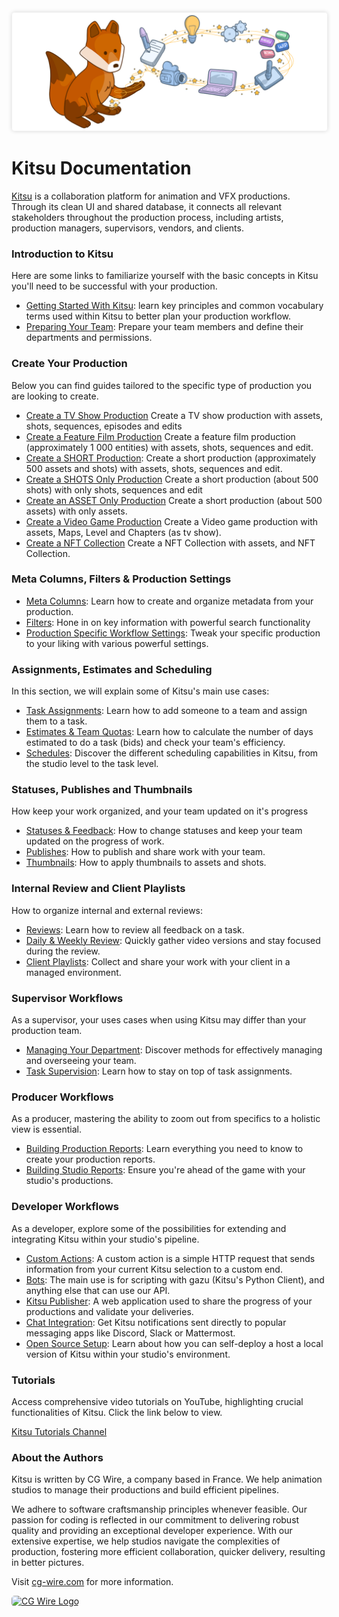<style>
img {
  border: 1px solid #EEE;
  box-shadow: 0 0 6px 0px #DDD;
  border-radius: 5px;
}

img[src$='#logo-cgwire'],
img[src$='#logo-kitsu'] {
  border: 0;
  box-shadow: none;
}
</style>

![Kitsu Banner](./img/kitsu-banner.png#logo-kitsu)

# Kitsu Documentation

[Kitsu](https://cg-wire.com/kitsu) is a collaboration platform for animation and VFX productions. Through its clean UI and shared database, it connects all relevant stakeholders throughout the production process, including artists, production managers, supervisors, vendors, and clients.

### Introduction to Kitsu

Here are some links to familiarize yourself with the basic concepts in Kitsu you'll need to be successful with your production.

* [Getting Started With Kitsu](configure-kitsu/README.md): learn key principles and common vocabulary terms used within Kitsu to better plan your production workflow.
* [Preparing Your Team](team/README.md): Prepare your team members and define their departments and permissions.

### Create Your Production

Below you can find guides tailored to the specific type of production you are looking to create.

  * [Create a TV Show Production](tvshow/README.md) Create a TV show production with assets, shots, sequences, episodes and edits
  * [Create a Feature Film Production](feature/README.md) Create a feature film production (approximately 1 000 entities) with assets, shots, sequences and edit.
* [Create a SHORT Production](short/README.md): Create a short production (approximately 500 assets and shots) with assets, shots, sequences and edit.
 * [Create a SHOTS Only Production](short-shot/README.md) Create a short production (about 500 shots) with only shots, sequences and edit
  * [Create an ASSET Only Production](short-asset/README.md) Create a short production (about 500 assets) with only assets.
  * [Create a Video Game Production](videogame/README.md) Create a Video game production with assets, Maps, Level and Chapters (as tv show).
  * [Create a NFT Collection](nft/README.md) Create a NFT Collection with assets, and NFT Collection.

### Meta Columns, Filters & Production Settings

* [Meta Columns](meta-column/README.md): Learn how to create and organize metadata from your production.
* [Filters](filter/README.md): Hone in on key information with powerful search functionality
* [Production Specific Workflow Settings](configure-prod/README.md): Tweak your specific production to your liking with various powerful settings.

### Assignments, Estimates and Scheduling

In this section, we will explain some of Kitsu's main use cases:

* [Task Assignments](assignation/README.md): Learn how to add someone to a team and assign them to a task.
* [Estimates & Team Quotas](estimation/README.md): Learn how to calculate the number of days estimated to do a task (bids) and check your team's efficiency.
* [Schedules](schedules/README.md): Discover the different scheduling capabilities in Kitsu, from the studio level to the task level.

### Statuses, Publishes and Thumbnails

How keep your work organized, and your team updated on it's progress

* [Statuses & Feedback](status/README.md): How to change statuses and keep your team updated on the progress of work.
* [Publishes](publish/README.md): How to publish and share work with your team.
* [Thumbnails](thumbnails/README.md): How to apply thumbnails to assets and shots.

### Internal Review and Client Playlists

How to organize internal and external reviews:

* [Reviews](review/README.md): Learn how to review all feedback on a task.
* [Daily & Weekly Review](review-weekly/README.md): Quickly gather video versions and stay focused during the review.
* [Client Playlists](playlist-client/README.md): Collect and share your work with your client in a managed environment.


### Supervisor Workflows

As a supervisor, your uses cases when using Kitsu may differ than your production team.

* [Managing Your Department](supervisor-team/README.md): Discover methods for effectively managing and overseeing your team.
* [Task Supervision](supervisor-tasks/README.md): Learn how to stay on top of task assignments.

### Producer Workflows

As a producer, mastering the ability to zoom out from specifics to a holistic view is essential.

* [Building Production Reports](production-report/README.md): Learn everything you need to know to create your production reports.
* [Building Studio Reports](studio-report/README.md): Ensure you're ahead of the game with your studio's productions.


### Developer Workflows

As a developer, explore some of the possibilities for extending and integrating Kitsu within your studio's pipeline.

* [Custom Actions](custom-actions/README.md): A custom action is a simple HTTP request that sends information from your current Kitsu selection to a custom end.
* [Bots](bots/README.md): The main use is for scripting with gazu (Kitsu's Python Client), and anything else that can use our API.
* [Kitsu Publisher](publisher/README.md): A web application used to share the progress of your productions and validate your deliveries.
* [Chat Integration](chat-integration/README.md): Get Kitsu notifications sent directly to popular messaging apps like Discord, Slack or Mattermost.
* [Open Source Setup](installation/README.md): Learn about how you can self-deploy a host a local version of Kitsu within your studio's environment.




### Tutorials

Access comprehensive video tutorials on YouTube, highlighting crucial functionalities of Kitsu. Click the link below to view.

[Kitsu Tutorials Channel](https://www.youtube.com/playlist?list=PLp_1gB5ZBHXqnQgZ4TCrAt7smxesaDo29)


### About the Authors

Kitsu is written by CG Wire, a company based in France. We help animation studios to manage their productions and build efficient pipelines.

We adhere to software craftsmanship principles whenever feasible. Our passion for coding is reflected in our commitment to delivering robust quality and providing an exceptional developer experience. With our extensive expertise, we help studios navigate the complexities of production, fostering more efficient collaboration, quicker delivery, resulting in better pictures.

Visit [cg-wire.com](https://cg-wire.com) for more information.

[![CG Wire Logo](./img/cgwire.png#logo-cgwire)](https://cg-wire.com)
